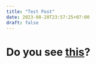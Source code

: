 ```yaml
---
title: "Test Post"
date: 2023-08-20T23:57:25+07:00
draft: false
---
```


# Do you see [this](https://blog.ezarp.dev/)?

